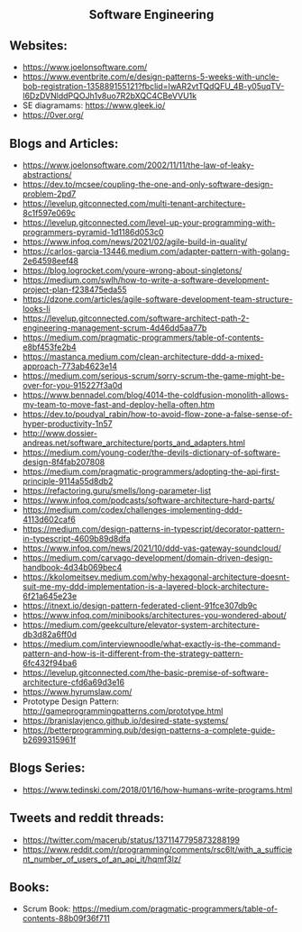 <h2 align="center">Software Engineering</h2>

## Websites:

- https://www.joelonsoftware.com/
- https://www.eventbrite.com/e/design-patterns-5-weeks-with-uncle-bob-registration-135889155121?fbclid=IwAR2vtTQdQFU_4B-y05uqTV-l6DzDVNlddPQOJh1v8uo7R2bXQC4CBeVVU1k
- SE diagramams: https://www.gleek.io/
- https://0ver.org/

## Blogs and Articles:

- https://www.joelonsoftware.com/2002/11/11/the-law-of-leaky-abstractions/
- https://dev.to/mcsee/coupling-the-one-and-only-software-design-problem-2pd7
- https://levelup.gitconnected.com/multi-tenant-architecture-8c1f597e069c
- https://levelup.gitconnected.com/level-up-your-programming-with-programmers-pyramid-1d1186d053c0
- https://www.infoq.com/news/2021/02/agile-build-in-quality/
- https://carlos-garcia-13446.medium.com/adapter-pattern-with-golang-2e64598eef48
- https://blog.logrocket.com/youre-wrong-about-singletons/
- https://medium.com/swlh/how-to-write-a-software-development-project-plan-f238475eda55
- https://dzone.com/articles/agile-software-development-team-structure-looks-li
- https://levelup.gitconnected.com/software-architect-path-2-engineering-management-scrum-4d46dd5aa77b
- https://medium.com/pragmatic-programmers/table-of-contents-e8bf453fe2b4
- https://mastanca.medium.com/clean-architecture-ddd-a-mixed-approach-773ab4623e14
- https://medium.com/serious-scrum/sorry-scrum-the-game-might-be-over-for-you-915227f3a0d
- https://www.bennadel.com/blog/4014-the-coldfusion-monolith-allows-my-team-to-move-fast-and-deploy-hella-often.htm
- https://dev.to/poudyal_rabin/how-to-avoid-flow-zone-a-false-sense-of-hyper-productivity-1n57
- http://www.dossier-andreas.net/software_architecture/ports_and_adapters.html
- https://medium.com/young-coder/the-devils-dictionary-of-software-design-8f4fab207808
- https://medium.com/pragmatic-programmers/adopting-the-api-first-principle-9114a55d8db2
- https://refactoring.guru/smells/long-parameter-list
- https://www.infoq.com/podcasts/software-architecture-hard-parts/
- https://medium.com/codex/challenges-implementing-ddd-4113d602caf6
- https://medium.com/design-patterns-in-typescript/decorator-pattern-in-typescript-4609b89d8dfa
- https://www.infoq.com/news/2021/10/ddd-vas-gateway-soundcloud/
- https://medium.com/carvago-development/domain-driven-design-handbook-4d34b069bec4
- https://kkolomeitsev.medium.com/why-hexagonal-architecture-doesnt-suit-me-my-ddd-implementation-is-a-layered-block-architecture-6f21a645e23e
- https://itnext.io/design-pattern-federated-client-91fce307db9c
- https://www.infoq.com/minibooks/architectures-you-wondered-about/
- https://medium.com/geekculture/elevator-system-architecture-db3d82a6ff0d
- https://medium.com/interviewnoodle/what-exactly-is-the-command-pattern-and-how-is-it-different-from-the-strategy-pattern-6fc432f94ba6
- https://levelup.gitconnected.com/the-basic-premise-of-software-architecture-cfd6a69d3e16
- https://www.hyrumslaw.com/
- Prototype Design Pattern: http://gameprogrammingpatterns.com/prototype.html
- https://branislavjenco.github.io/desired-state-systems/
- https://betterprogramming.pub/design-patterns-a-complete-guide-b2699315961f

## Blogs Series:

- https://www.tedinski.com/2018/01/16/how-humans-write-programs.html

## Tweets and reddit threads:

- https://twitter.com/macerub/status/1371147795873288199
- https://www.reddit.com/r/programming/comments/rsc6lt/with_a_sufficient_number_of_users_of_an_api_it/hqmf3lz/

## Books:

- Scrum Book: https://medium.com/pragmatic-programmers/table-of-contents-88b09f36f711
